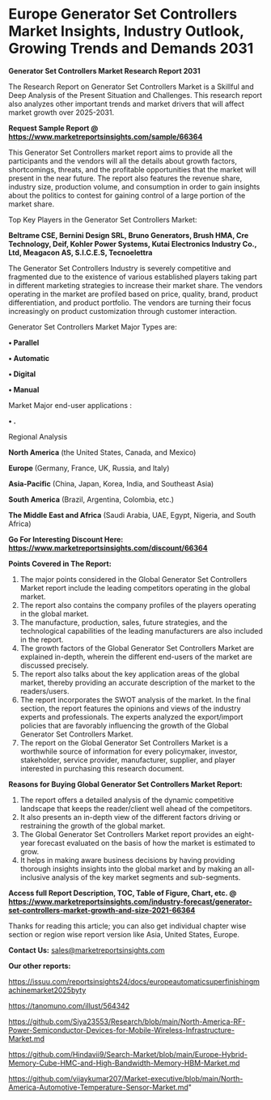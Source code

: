 # Europe Generator Set Controllers Market Insights, Industry Outlook, Growing Trends and Demands 2031

<strong>Generator Set Controllers Market Research Report 2031</strong>

The Research Report on Generator Set Controllers Market is a Skillful and Deep Analysis of the Present Situation and Challenges. This research report also analyzes other important trends and market drivers that will affect market growth over 2025-2031.

<strong>Request Sample Report @ <a href=https://www.marketreportsinsights.com/sample/66364>https://www.marketreportsinsights.com/sample/66364</a></strong>

This Generator Set Controllers market report aims to provide all the participants and the vendors will all the details about growth factors, shortcomings, threats, and the profitable opportunities that the market will present in the near future. The report also features the revenue share, industry size, production volume, and consumption in order to gain insights about the politics to contest for gaining control of a large portion of the market share.

Top Key Players in the Generator Set Controllers Market:

<strong>Beltrame CSE, Bernini Design SRL, Bruno Generators, Brush HMA, Cre Technology, Deif, Kohler Power Systems, Kutai Electronics Industry Co., Ltd, Meagacon AS, S.I.C.E.S, Tecnoelettra</strong>

The Generator Set Controllers Industry is severely competitive and fragmented due to the existence of various established players taking part in different marketing strategies to increase their market share. The vendors operating in the market are profiled based on price, quality, brand, product differentiation, and product portfolio. The vendors are turning their focus increasingly on product customization through customer interaction.

Generator Set Controllers Market Major Types are:

<strong>• Parallel

• Automatic

• Digital

• Manual</strong>

Market Major end-user applications :

<strong>• .</strong>

Regional Analysis

</u><strong><b>North America</b></strong> (the United States, Canada, and Mexico)

<strong><b>Europe </b></strong>(Germany, France, UK, Russia, and Italy)

<strong><b>Asia-Pacific</b></strong> (China, Japan, Korea, India, and Southeast Asia)

<strong><b>South America</b></strong> (Brazil, Argentina, Colombia, etc.)

<strong><b>The Middle East and Africa</b></strong> (Saudi Arabia, UAE, Egypt, Nigeria, and South Africa)

<strong>Go For Interesting Discount Here: <a href=https://www.marketreportsinsights.com/discount/66364>https://www.marketreportsinsights.com/discount/66364</a></strong>

<strong>Points Covered in The Report:</strong>
<ol>
  <li>The major points considered in the Global Generator Set Controllers Market report include the leading competitors operating in the global market.</li>
  <li>The report also contains the company profiles of the players operating in the global market.</li>
  <li>The manufacture, production, sales, future strategies, and the technological capabilities of the leading manufacturers are also included in the report.</li>
  <li>The growth factors of the Global Generator Set Controllers Market are explained in-depth, wherein the different end-users of the market are discussed precisely.</li>
  <li>The report also talks about the key application areas of the global market, thereby providing an accurate description of the market to the readers/users.</li>
  <li>The report incorporates the SWOT analysis of the market. In the final section, the report features the opinions and views of the industry experts and professionals. The experts analyzed the export/import policies that are favorably influencing the growth of the Global Generator Set Controllers Market.</li>
  <li>The report on the Global Generator Set Controllers Market is a worthwhile source of information for every policymaker, investor, stakeholder, service provider, manufacturer, supplier, and player interested in purchasing this research document.</li>
</ol>
<strong>Reasons for Buying Global Generator Set Controllers Market Report:</strong>

<ol>
  <li>The report offers a detailed analysis of the dynamic competitive landscape that keeps the reader/client well ahead of the competitors.</li>
  <li>It also presents an in-depth view of the different factors driving or restraining the growth of the global market.</li>
  <li>The Global Generator Set Controllers Market report provides an eight-year forecast evaluated on the basis of how the market is estimated to grow.</li>
  <li>It helps in making aware business decisions by having providing thorough insights insights into the global market and by making an all-inclusive analysis of the key market segments and sub-segments.</li>
</ol>
<strong>Access full Report Description, TOC, Table of Figure, Chart, etc. @ <a href=https://www.marketreportsinsights.com/industry-forecast/generator-set-controllers-market-growth-and-size-2021-66364>https://www.marketreportsinsights.com/industry-forecast/generator-set-controllers-market-growth-and-size-2021-66364</a></strong>


Thanks for reading this article; you can also get individual chapter wise section or region wise report version like Asia, United States, Europe.

<strong>Contact Us:</strong>
sales@marketreportsinsights.com

<strong>Our other reports:</strong>

<a href=https://issuu.com/reportsinsights24/docs/europeautomaticsuperfinishingmachinemarket2025byty>https://issuu.com/reportsinsights24/docs/europeautomaticsuperfinishingmachinemarket2025byty</a>

<a href=https://tanomuno.com/illust/564342>https://tanomuno.com/illust/564342</a>

<a href=https://github.com/Siya23553/Research/blob/main/North-America-RF-Power-Semiconductor-Devices-for-Mobile-Wireless-Infrastructure-Market.md>https://github.com/Siya23553/Research/blob/main/North-America-RF-Power-Semiconductor-Devices-for-Mobile-Wireless-Infrastructure-Market.md</a>

<a href=https://github.com/Hindavii9/Search-Market/blob/main/Europe-Hybrid-Memory-Cube-HMC-and-High-Bandwidth-Memory-HBM-Market.md>https://github.com/Hindavii9/Search-Market/blob/main/Europe-Hybrid-Memory-Cube-HMC-and-High-Bandwidth-Memory-HBM-Market.md</a>

<a href=https://github.com/vijaykumar207/Market-executive/blob/main/North-America-Automotive-Temperature-Sensor-Market.md>https://github.com/vijaykumar207/Market-executive/blob/main/North-America-Automotive-Temperature-Sensor-Market.md</a>"
